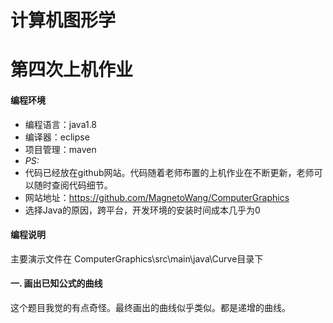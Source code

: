# 计算机图形学
# 第四次上机作业
#### 编程环境

- 编程语言：java1.8
- 编译器：eclipse
- 项目管理：maven
- *PS:*
- 代码已经放在github网站。代码随着老师布置的上机作业在不断更新，老师可以随时查阅代码细节。
- 网站地址：https://github.com/MagnetoWang/ComputerGraphics
- 选择Java的原因，跨平台，开发环境的安装时间成本几乎为0



#### 编程说明

主要演示文件在 ComputerGraphics\src\main\java\Curve目录下





#### 一. 画出已知公式的曲线

这个题目我觉的有点奇怪。最终画出的曲线似乎类似。都是递增的曲线。







